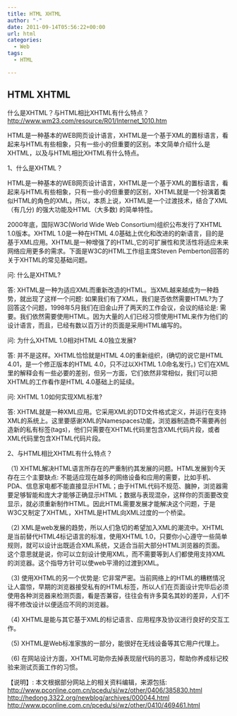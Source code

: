 ```yaml
---
title: HTML XHTML
author: "-"
date: 2011-09-14T05:56:22+00:00
url: html
categories:
  - Web
tags:
  - HTML

---
```

## HTML XHTML

什么是XHTML？与HTML相比XHTML有什么特点？
<http://www.wm23.com/resource/R01/Internet_1010.htm>
  
HTML是一种基本的WEB网页设计语言，XHTML是一个基于XML的置标语言，看起来与HTML有些相象，只有一些小的但重要的区别。本文简单介绍什么是XHTML，以及与HTML相比XHTML有什么特点。
  
1、什么是XHTML？
  
HTML是一种基本的WEB网页设计语言，XHTML是一个基于XML的置标语言，看起来与HTML有些相象，只有一些小的但重要的区别，XHTML就是一个扮演着类似HTML的角色的XML，所以，本质上说，XHTML是一个过渡技术，结合了XML（有几分) 的强大功能及HTML（大多数) 的简单特性。
  
2000年底，国际W3C(World Wide Web Consortium)组织公布发行了XHTML 1.0版本。XHTML 1.0是一种在HTML 4.0基础上优化和改进的的新语言，目的是基于XML应用。XHTML是一种增强了的HTML,它的可扩展性和灵活性将适应未来网络应用更多的需求。下面是W3C的HTML工作组主席Steven Pemberton回答的关于XHTML的常见基础问题。
  
问: 什么是XHTML?
  
答: XHTML是一种为适应XML而重新改造的HTML。当XML越来越成为一种趋势，就出现了这样一个问题: 如果我们有了XML，我们是否依然需要HTML?为了回答这个问题，1998年5月我们在旧金山开了两天的工作会议，会议的结论是: 需要。我们依然需要使用HTML。因为大量的人们已经习惯使用HTML来作为他们的设计语言，而且，已经有数以百万计的页面是采用HTML编写的。
  
问: 为什么XHTML 1.0相对HTML 4.0独立发展?
  
答: 并不是这样。XHTML恰恰就是HTML 4.0的重新组织，(确切的说它是HTML 4.01，是一个修正版本的HTML 4.0，只不过以XHTML 1.0命名发行。) 它们在XML里的解释会有一些必要的差别，但另一方面，它们依然非常相似，我们可以把XHTML的工作看作是HTML 4.0基础上的延续。

问: XHTML 1.0如何实现XML标准?
  
答: XHTML就是一种XML应用。它采用XML的DTD文件格式定义，并运行在支持XML的系统上。这里要感谢XML的Namespaces功能，浏览器制造商不需要再创造新的私有标签(tags)，他们只需要在XHTML代码里包含XML代码片段，或者XML代码里包含XHTML代码片段。
  
2、与HTML相比XHTML有什么特点？
  
（1) XHTML解决HTML语言所存在的严重制约其发展的问题。HTML发展到今天存在三个主要缺点: 不能适应现在越多的网络设备和应用的需要，比如手机、PDA、信息家电都不能直接显示HTML；由于HTML代码不规范、臃肿，浏览器需要足够智能和庞大才能够正确显示HTML；数据与表现混杂，这样你的页面要改变显示，就必须重新制作HTML。因此HTML需要发展才能解决这个问题，于是W3C又制定了XHTML，XHTML是HTML向XML过度的一个桥梁。
  
（2) XML是web发展的趋势，所以人们急切的希望加入XML的潮流中。XHTML是当前替代HTML4标记语言的标准，使用XHTML 1.0，只要你小心遵守一些简单规则，就可以设计出既适合XML系统，又适合当前大部分HTML浏览器的页面。这个意思就是说，你可以立刻设计使用XML，而不需要等到人们都使用支持XML的浏览器。这个指导方针可以使web平滑的过渡到XML。
  
（3) 使用XHTML的另一个优势是: 它非常严密。当前网络上的HTML的糟糕情况让人震惊，早期的浏览器接受私有的HTML标签，所以人们在页面设计完毕后必须使用各种浏览器来检测页面，看是否兼容，往往会有许多莫名其妙的差异，人们不得不修改设计以便适应不同的浏览器。
  
（4) XHTML是能与其它基于XML的标记语言、应用程序及协议进行良好的交互工作。
  
（5) XHTML是Web标准家族的一部分，能很好在无线设备等其它用户代理上。
  
（6) 在网站设计方面，XHTML可助你去掉表现层代码的恶习，帮助你养成标记校验来测试页面工作的习惯。
  
【说明】: 本文根据部分网站上的相关资料编辑，来源包括:
<http://www.pconline.com.cn/pcedu/sj/wz/other/0406/385830.html>
<http://hedong.3322.org/newblog/archives/000044.html>
<http://www.pconline.com.cn/pcedu/sj/wz/other/0410/469461.html>